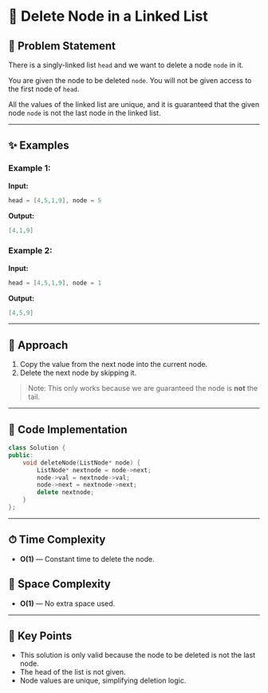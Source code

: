 # 🔁 Delete Node in a Linked List

## 📝 Problem Statement

There is a singly-linked list `head` and we want to delete a node `node` in it.

You are given the node to be deleted `node`. You will not be given access to the first node of `head`.

All the values of the linked list are unique, and it is guaranteed that the given node `node` is not the last node in the linked list.

---

## ✨ Examples

### Example 1:

**Input:**

```cpp
head = [4,5,1,9], node = 5
```

**Output:**

```cpp
[4,1,9]
```

### Example 2:

**Input:**

```cpp
head = [4,5,1,9], node = 1
```

**Output:**

```cpp
[4,5,9]
```

---

## 🚀 Approach

1. Copy the value from the next node into the current node.
2. Delete the next node by skipping it.

> Note: This only works because we are guaranteed the node is **not** the tail.

---

## 🔢 Code Implementation

```cpp
class Solution {
public:
    void deleteNode(ListNode* node) {
        ListNode* nextnode = node->next;
        node->val = nextnode->val;
        node->next = nextnode->next;
        delete nextnode;
    }
};
```

---

## ⏱ Time Complexity

* **O(1)** — Constant time to delete the node.

## 💾 Space Complexity

* **O(1)** — No extra space used.

---

## 🌟 Key Points

* This solution is only valid because the node to be deleted is not the last node.
* The head of the list is not given.
* Node values are unique, simplifying deletion logic.
